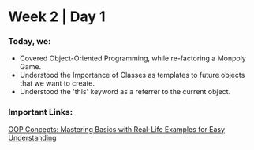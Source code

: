 # Week 2 | Day 1

### Today, we:
<ul>
<li>Covered Object-Oriented Programming, while re-factoring a Monpoly Game.</li>
<li>Understood the Importance of Classes as templates to future objects that we want to create.</li>
<li>Understood the 'this' keyword as a referrer to the current object.</li>
</ul>

### Important Links: 
<a href="https://medium.com/@kalanamalshan98/oop-concepts-mastering-basics-with-real-life-examples-for-easy-understanding-part-1-da5b8fc21036">OOP Concepts: Mastering Basics with Real-Life Examples for Easy Understanding</a>
